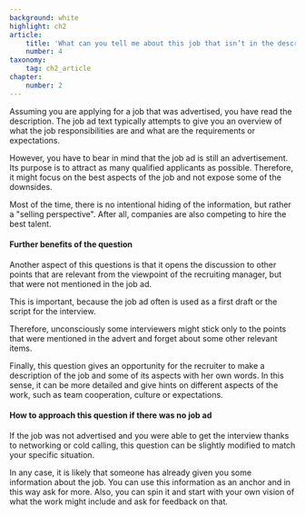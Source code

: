 ```yaml
---
background: white
highlight: ch2
article:
    title: 'What can you tell me about this job that isn’t in the description?'
    number: 4
taxonomy:
    tag: ch2_article
chapter:
    number: 2
---
```

Assuming you are applying for a job that was advertised, you have read the description. The job ad text typically attempts to give you an overview of what the job responsibilities are and what are the requirements or expectations.

However, you have to bear in mind that the job ad is still an advertisement. Its purpose is to attract as many qualified applicants as possible. Therefore, it might focus on the best aspects of the job and not expose some of the downsides.

Most of the time, there is no intentional hiding of the information, but rather a "selling perspective". After all, companies are also competing to hire the best talent.

#### Further benefits of the question
Another aspect of this questions is that it opens the discussion to other points that are relevant from the viewpoint of the recruiting manager, but that were not mentioned in the job ad.

This is important, because the job ad often is used as a first draft or the script for the interview.

Therefore, unconsciously some interviewers might stick only to the points that were mentioned in the advert and forget about some other relevant items.

Finally, this question gives an opportunity for the recruiter to make a description of the job and some of its aspects with her own words. In this sense, it can be more detailed and give hints on different aspects of the work, such as team cooperation, culture or expectations.

#### How to approach this question if there was no job ad
If the job was not advertised and you were able to get the interview thanks to networking or cold calling, this question can be slightly modified to match your specific situation.

In any case, it is likely that someone has already given you some information about the job. You can use this information as an anchor and in this way ask for more. Also, you can spin it and start with your own vision of what the work might include and ask for feedback on that.